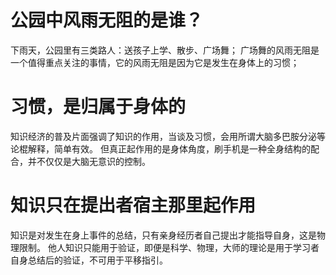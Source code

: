 # 公园中风雨无阻的是谁？
下雨天，公园里有三类路人：送孩子上学、散步、广场舞；
广场舞的风雨无阻是一个值得重点关注的事情，它的风雨无阻是因为它是发生在身体上的习惯；
# 习惯，是归属于身体的
知识经济的普及片面强调了知识的作用，当谈及习惯，会用所谓大脑多巴胺分泌等论棍解释，简单有效。
但真正起作用的是身体角度，刷手机是一种全身结构的配合，并不仅仅是大脑无意识的控制。
# 知识只在提出者宿主那里起作用
知识是对发生在身上事件的总结，只有亲身经历者自己提出才能指导自身，这是物理限制。
他人知识只能用于验证，即便是科学、物理，大师的理论是用于学习者自身总结后的验证，不可用于平移指引。
